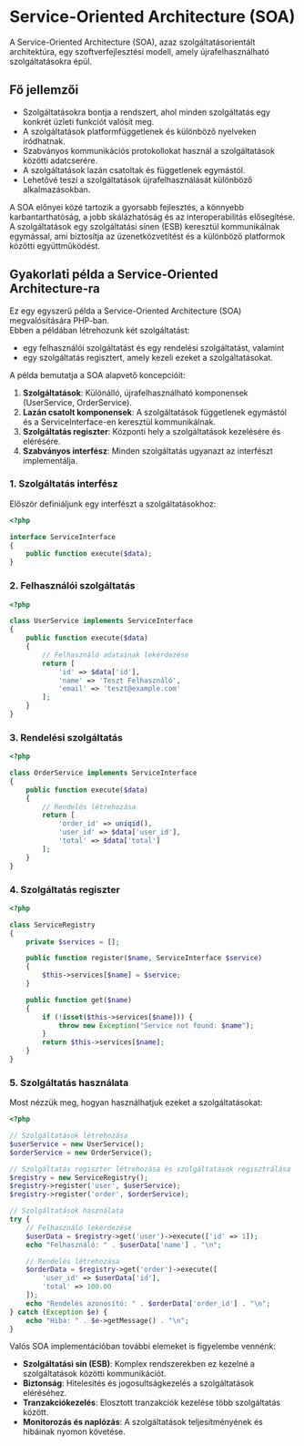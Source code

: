 # Service-Oriented Architecture (SOA)

A Service-Oriented Architecture (SOA), azaz szolgáltatásorientált architektúra, egy szoftverfejlesztési modell, amely újrafelhasználható szolgáltatásokra épül.

## Fő jellemzői

- Szolgáltatásokra bontja a rendszert, ahol minden szolgáltatás egy konkrét üzleti funkciót valósít meg.
- A szolgáltatások platformfüggetlenek és különböző nyelveken íródhatnak.
- Szabványos kommunikációs protokollokat használ a szolgáltatások közötti adatcserére.
- A szolgáltatások lazán csatoltak és függetlenek egymástól.
- Lehetővé teszi a szolgáltatások újrafelhasználását különböző alkalmazásokban.

A SOA előnyei közé tartozik a gyorsabb fejlesztés, a könnyebb karbantarthatóság, a jobb skálázhatóság és az interoperabilitás elősegítése. A szolgáltatások egy szolgáltatási sínen (ESB) keresztül kommunikálnak egymással, ami biztosítja az üzenetközvetítést és a különböző platformok közötti együttműködést.

## Gyakorlati példa a Service-Oriented Architecture-ra

Ez egy egyszerű példa a Service-Oriented Architecture (SOA) megvalósítására PHP-ban. \
Ebben a példában létrehozunk két szolgáltatást: 
- egy felhasználói szolgáltatást és egy rendelési szolgáltatást, valamint 
- egy szolgáltatás regisztert, amely kezeli ezeket a szolgáltatásokat.

A példa bemutatja a SOA alapvető koncepcióit:

1. **Szolgáltatások**: Különálló, újrafelhasználható komponensek (UserService, OrderService).
2. **Lazán csatolt komponensek**: A szolgáltatások függetlenek egymástól és a ServiceInterface-en keresztül kommunikálnak.
3. **Szolgáltatás regiszter**: Központi hely a szolgáltatások kezelésére és elérésére.
4. **Szabványos interfész**: Minden szolgáltatás ugyanazt az interfészt implementálja.

### 1. Szolgáltatás interfész

Először definiáljunk egy interfészt a szolgáltatásokhoz:

```php
<?php

interface ServiceInterface
{
    public function execute($data);
}
```

### 2. Felhasználói szolgáltatás

```php
<?php

class UserService implements ServiceInterface
{
    public function execute($data)
    {
        // Felhasználó adatainak lekérdezése
        return [
            'id' => $data['id'],
            'name' => 'Teszt Felhasználó',
            'email' => 'teszt@example.com'
        ];
    }
}
```

### 3. Rendelési szolgáltatás

```php
<?php

class OrderService implements ServiceInterface
{
    public function execute($data)
    {
        // Rendelés létrehozása
        return [
            'order_id' => uniqid(),
            'user_id' => $data['user_id'],
            'total' => $data['total']
        ];
    }
}
```

### 4. Szolgáltatás regiszter

```php
<?php

class ServiceRegistry
{
    private $services = [];

    public function register($name, ServiceInterface $service)
    {
        $this->services[$name] = $service;
    }

    public function get($name)
    {
        if (!isset($this->services[$name])) {
            throw new Exception("Service not found: $name");
        }
        return $this->services[$name];
    }
}
```

### 5. Szolgáltatás használata

Most nézzük meg, hogyan használhatjuk ezeket a szolgáltatásokat:

```php
<?php

// Szolgáltatások létrehozása
$userService = new UserService();
$orderService = new OrderService();

// Szolgáltatás regiszter létrehozása és szolgáltatások regisztrálása
$registry = new ServiceRegistry();
$registry->register('user', $userService);
$registry->register('order', $orderService);

// Szolgáltatások használata
try {
    // Felhasználó lekérdezése
    $userData = $registry->get('user')->execute(['id' => 1]);
    echo "Felhasználó: " . $userData['name'] . "\n";

    // Rendelés létrehozása
    $orderData = $registry->get('order')->execute([
        'user_id' => $userData['id'],
        'total' => 100.00
    ]);
    echo "Rendelés azonosító: " . $orderData['order_id'] . "\n";
} catch (Exception $e) {
    echo "Hiba: " . $e->getMessage() . "\n";
}
```

Valós SOA implementációban további elemeket is figyelembe vennénk:

- **Szolgáltatási sín (ESB)**: Komplex rendszerekben ez kezelné a szolgáltatások közötti kommunikációt.
- **Biztonság**: Hitelesítés és jogosultságkezelés a szolgáltatások eléréséhez.
- **Tranzakciókezelés**: Elosztott tranzakciók kezelése több szolgáltatás között.
- **Monitorozás és naplózás**: A szolgáltatások teljesítményének és hibáinak nyomon követése.